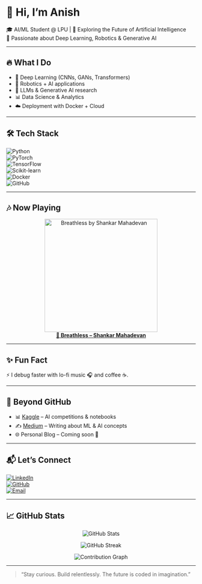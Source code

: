 # 👋 Hi, I’m Anish  
🎓 AI/ML Student @ LPU | 🚀 Exploring the Future of Artificial Intelligence  
🧠 Passionate about Deep Learning, Robotics & Generative AI

---

## 🔥 What I Do  
- 🤖 Deep Learning (CNNs, GANs, Transformers)  
- 🦾 Robotics + AI applications  
- 🧠 LLMs & Generative AI research  
- 📊 Data Science & Analytics  
- ☁️ Deployment with Docker + Cloud  

---

## 🛠️ Tech Stack  
![Python](https://img.shields.io/badge/Python-3776AB?style=for-the-badge&logo=python&logoColor=white)  
![PyTorch](https://img.shields.io/badge/PyTorch-EE4C2C?style=for-the-badge&logo=pytorch&logoColor=white)  
![TensorFlow](https://img.shields.io/badge/TensorFlow-FF6F00?style=for-the-badge&logo=tensorflow&logoColor=white)  
![Scikit-learn](https://img.shields.io/badge/Scikit--Learn-F7931E?style=for-the-badge&logo=scikit-learn&logoColor=white)  
![Docker](https://img.shields.io/badge/Docker-2496ED?style=for-the-badge&logo=docker&logoColor=white)  
![GitHub](https://img.shields.io/badge/GitHub-181717?style=for-the-badge&logo=github&logoColor=white)  

---

## 🎶 Now Playing  
<p align="center">
  <a href="https://open.spotify.com/track/3CDaHBWiEN0zImuRaQOm08" target="_blank" rel="noopener noreferrer">
    <img src="https://image-cdn-ak.spotifycdn.com/image/ab67616d00001e0284b507505e3be3ac47e0f79c" alt="Breathless by Shankar Mahadevan" width="300" />
    <br />
    <strong>🎵 Breathless – Shankar Mahadevan</strong>
  </a>
</p>

---

## ✨ Fun Fact  
⚡ I debug faster with lo-fi music 🎧 and coffee ☕.

---

## 📂 Beyond GitHub  
- 📊 [Kaggle](https://www.kaggle.com) – AI competitions & notebooks  
- ✍️ [Medium](https://medium.com) – Writing about ML & AI concepts  
- 🌐 Personal Blog – Coming soon 🚀  

---

## 📬 Let’s Connect  
[![LinkedIn](https://img.shields.io/badge/LinkedIn-blue?style=flat&logo=linkedin)](https://www.linkedin.com/in/anishkumar-ai)  
[![GitHub](https://img.shields.io/badge/GitHub-black?style=flat&logo=github)](https://github.com/anishk-neuroforge)  
[![Email](https://img.shields.io/badge/Email-D14836?style=flat&logo=gmail&logoColor=white)](mailto:anishkumardev4@gmail.com)

---

## 📈 GitHub Stats  
<p align="center">
  <img src="https://github-readme-stats.vercel.app/api?username=anishk-neuroforge&show_icons=true&theme=radical" alt="GitHub Stats" />
</p>

<p align="center">
  <img src="https://github-readme-streak-stats.herokuapp.com/?user=anishk-neuroforge&theme=radical" alt="GitHub Streak" />
</p>

<p align="center">
  <img src="https://github-readme-activity-graph.vercel.app/graph?username=anishk-neuroforge&theme=github-compact" alt="Contribution Graph" />
</p>

---

> “Stay curious. Build relentlessly. The future is coded in imagination.”

